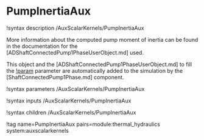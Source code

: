 # PumpInertiaAux

!syntax description /AuxScalarKernels/PumpInertiaAux

More information about the computed pump moment of inertia can be found in the
documentation for the [ADShaftConnectedPump1PhaseUserObject.md] used.

This object and the [ADShaftConnectedPump1PhaseUserObject.md] to fill the
[!param](/AuxScalarKernels/PumpInertiaAux/pump_uo) parameter are
automatically added to the simulation by the [ShaftConnectedPump1Phase.md] component.

!syntax parameters /AuxScalarKernels/PumpInertiaAux

!syntax inputs /AuxScalarKernels/PumpInertiaAux

!syntax children /AuxScalarKernels/PumpInertiaAux

!tag name=PumpInertiaAux pairs=module:thermal_hydraulics system:auxscalarkernels
